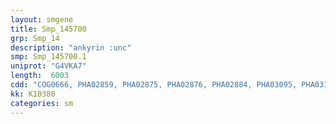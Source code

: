 ```yaml
---
layout: smgene
title: Smp_145700
grp: Smp_14
description: "ankyrin :unc"
smp: Smp_145700.1
uniprot: "G4VKA7"
length:  6003
cdd: "COG0666, PHA02859, PHA02875, PHA02876, PHA02884, PHA03095, PHA03100, PLN03192, PTZ00322, TIGR00870, cd00204, cd08317, cl02517, cl02529, cl14633, pfam00023, pfam00531, pfam00791, pfam12796, pfam13637, smart00005, smart00218, smart00248"
kk: K10380
categories: sm
---
```

